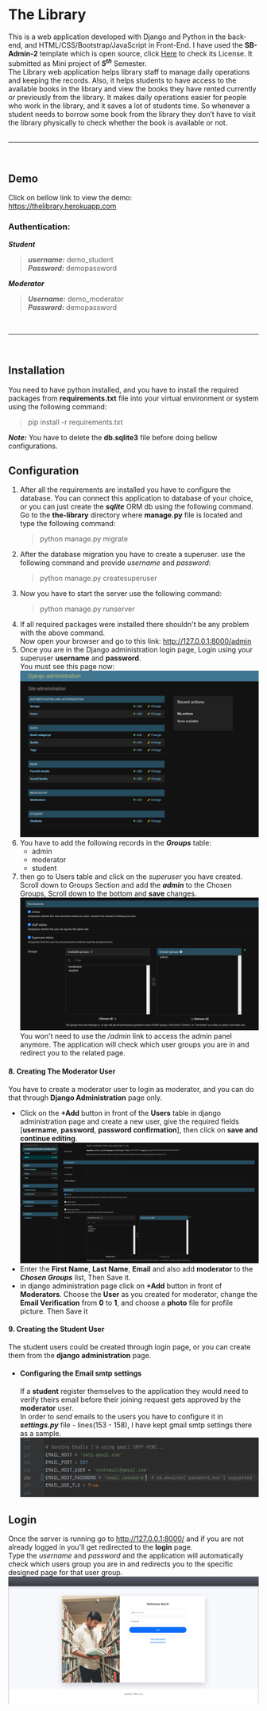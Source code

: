 # The Library
This is a web application developed with Django and Python in the back-end, and HTML/CSS/Bootstrap/JavaScript in Front-End.
I have used the **SB-Admin-2** template which is open source, click [Here](https://github.com/StartBootstrap/startbootstrap-sb-admin-2/blob/master/LICENSE) to check its License.
It submitted as Mini project of ***5<sup>th</sup>*** Semester.
<br> The Library web application helps library staff to manage daily operations and keeping the records. Also, it helps students to have access to the available books in the library and view the books they have rented currently or previously from the library. 
It makes daily operations easier for people who work in the library, and it saves a lot of students time. So whenever a student needs to borrow some book from the library they don’t have to visit the library physically to check whether the book is available or not.  
<br>
<hr>
<br>

## Demo
Click on bellow link to view the demo: <br>
https://thelibrary.herokuapp.com

### Authentication:
***Student*** <br>
> ***username:*** demo_student <br>
***Password:*** demopassword

***Moderator***
> ***Username:*** demo_moderator <br>
***Password:***  demopassword

<br> <hr> <br>

## Installation
You need to have python installed, and you have to install the required packages from **requirements.txt** file into your virtual environment or system using the following command:
> pip install -r requirements.txt

***Note:*** You have to delete the **db.sqlite3** file before doing bellow configurations. 
## Configuration
1. After all the requirements are installed you have to configure the database. You can connect this application to database of your choice, or you can just create the ***sqlite*** ORM db using the following command.
Go to the **the-library** directory where **manage.py** file is located and type the following command:<br>
    > python manage.py migrate <br>
2. After the database migration you have to create a superuser. use the following command and provide *username* and *password*:<br>
   > python manage.py createsuperuser <br>
3. Now you have to start the server use the following command: <br>
    > python manage.py runserver <br>
4. If all required packages were installed there shouldn't be any problem with the above command. <br>
Now open your browser and go to this link: <http://127.0.0.1:8000/admin>
5. Once you are in the Django administration login page, Login using your superuser **username** and **password**. <br>
You must see this page now: <br>
![Django administration page](screenshots/01_django_admin.png) <br>
6. You have to add the following records in the ***Groups*** table:
   * admin
   * moderator
   * student
7. then go to Users table and click on the *superuser* you have created. Scroll down to Groups Section and add the ***admin*** to the Chosen Groups, Scroll down to the bottom and **save** changes.<br> 
![Django administration page](screenshots/02_user_groups.png)<br>
You won't need to use the */admin* link to access the admin panel anymore. The application will check which user groups you are in and redirect you to the related page. 
#### 8. Creating The Moderator User
   You have to create a moderator user to login as moderator, and you can do that through **Django Administration** page only.<br>
* Click on the **+Add** button in front of the **Users** table in django administration page and create a new user, give the required fields [**username**, **password**, **password confirmation**], then click on **save and continue editing**.  <br>
![Django administration page](screenshots/03_moderator_user.png) <br>
* Enter the **First Name**, **Last Name**, **Email** and also add **moderator** to the ***Chosen Groups*** list, Then Save it.
* in django administration page click on **+Add** button in front of ****Moderators****. Choose the **User** as you created for moderator, change the **Email Verification** from **0** to **1**, and choose a **photo** file for profile picture. Then Save it
#### 9. Creating the Student User
The student users could be created through login page, or you can create them from the **django administration** page. <br>
* #### Configuring the Email smtp settings
   If a **student** register themselves to the application they would need to verify theirs email before their joining request gets approved by the **moderator** user.<br>
In order to *send* emails to the users you have to configure it in ***settings.py*** file - lines(153 - 158), I have kept gmail smtp settings there as a sample. 
![Django administration page](screenshots/04_email_smtp_settings.png)

## Login
Once the server is running go to <http://127.0.0.1:8000/> and if you are not already logged in you'll get redirected to the **login** page.<br>
Type the *username* and *password* and the application will automatically check which users group you are in and redirects you to the specific designed page for that user group.
![Django administration page](screenshots/05_login_page.png)

